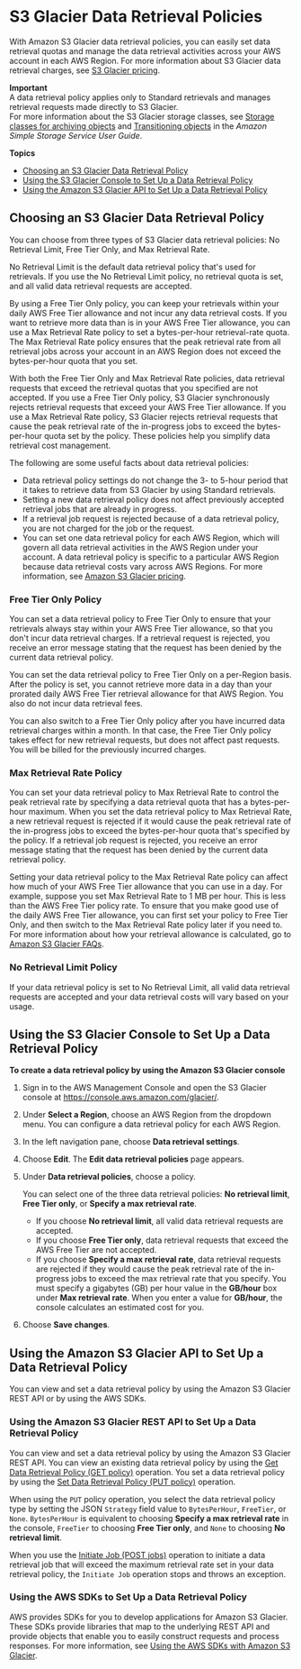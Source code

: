 # S3 Glacier Data Retrieval Policies<a name="data-retrieval-policy"></a>

 With Amazon S3 Glacier data retrieval policies, you can easily set data retrieval quotas and manage the data retrieval activities across your AWS account in each AWS Region\. For more information about S3 Glacier data retrieval charges, see [S3 Glacier pricing](https://aws.amazon.com/s3/glacier/pricing/)\.

**Important**  
A data retrieval policy applies only to Standard retrievals and manages retrieval requests made directly to S3 Glacier\.   
For more information about the S3 Glacier storage classes, see [Storage classes for archiving objects](https://docs.aws.amazon.com/AmazonS3/latest/dev/storage-class-intro.html#sc-glacier) and [Transitioning objects](https://docs.aws.amazon.com/AmazonS3/latest/dev/lifecycle-transition-general-considerations.html) in the *Amazon Simple Storage Service User Guide*\. 

**Topics**
+ [Choosing an S3 Glacier Data Retrieval Policy](#data-retrieval-policy-details)
+ [Using the S3 Glacier Console to Set Up a Data Retrieval Policy](#data-retrieval-policy-using-console)
+ [Using the Amazon S3 Glacier API to Set Up a Data Retrieval Policy](#data-retrieval-policy-using-api)

## Choosing an S3 Glacier Data Retrieval Policy<a name="data-retrieval-policy-details"></a>

You can choose from three types of S3 Glacier data retrieval policies: No Retrieval Limit, Free Tier Only, and Max Retrieval Rate\. 

No Retrieval Limit is the default data retrieval policy that's used for retrievals\. If you use the No Retrieval Limit policy, no retrieval quota is set, and all valid data retrieval requests are accepted\. 

By using a Free Tier Only policy, you can keep your retrievals within your daily AWS Free Tier allowance and not incur any data retrieval costs\. If you want to retrieve more data than is in your AWS Free Tier allowance, you can use a Max Retrieval Rate policy to set a bytes\-per\-hour retrieval\-rate quota\. The Max Retrieval Rate policy ensures that the peak retrieval rate from all retrieval jobs across your account in an AWS Region does not exceed the bytes\-per\-hour quota that you set\. 

With both the Free Tier Only and Max Retrieval Rate policies, data retrieval requests that exceed the retrieval quotas that you specified are not accepted\. If you use a Free Tier Only policy, S3 Glacier synchronously rejects retrieval requests that exceed your AWS Free Tier allowance\. If you use a Max Retrieval Rate policy, S3 Glacier rejects retrieval requests that cause the peak retrieval rate of the in\-progress jobs to exceed the bytes\-per\-hour quota set by the policy\. These policies help you simplify data retrieval cost management\. 

The following are some useful facts about data retrieval policies:
+ Data retrieval policy settings do not change the 3\- to 5\-hour period that it takes to retrieve data from S3 Glacier by using Standard retrievals\.
+ Setting a new data retrieval policy does not affect previously accepted retrieval jobs that are already in progress\. 
+ If a retrieval job request is rejected because of a data retrieval policy, you are not charged for the job or the request\. 
+ You can set one data retrieval policy for each AWS Region, which will govern all data retrieval activities in the AWS Region under your account\. A data retrieval policy is specific to a particular AWS Region because data retrieval costs vary across AWS Regions\. For more information, see [Amazon S3 Glacier pricing](https://aws.amazon.com/s3/glacier/pricing/)\.

### Free Tier Only Policy<a name="data-retrieval-policy-free-tier-only"></a>

You can set a data retrieval policy to Free Tier Only to ensure that your retrievals always stay within your AWS Free Tier allowance, so that you don't incur data retrieval charges\. If a retrieval request is rejected, you receive an error message stating that the request has been denied by the current data retrieval policy\.

You can set the data retrieval policy to Free Tier Only on a per\-Region basis\. After the policy is set, you cannot retrieve more data in a day than your prorated daily AWS Free Tier retrieval allowance for that AWS Region\. You also do not incur data retrieval fees\. 

You can also switch to a Free Tier Only policy after you have incurred data retrieval charges within a month\. In that case, the Free Tier Only policy takes effect for new retrieval requests, but does not affect past requests\. You will be billed for the previously incurred charges\. 

### Max Retrieval Rate Policy<a name="data-retrieval-policy-managed-max-retrieval-rate"></a>

You can set your data retrieval policy to Max Retrieval Rate to control the peak retrieval rate by specifying a data retrieval quota that has a bytes\-per\-hour maximum\. When you set the data retrieval policy to Max Retrieval Rate, a new retrieval request is rejected if it would cause the peak retrieval rate of the in\-progress jobs to exceed the bytes\-per\-hour quota that's specified by the policy\. If a retrieval job request is rejected, you receive an error message stating that the request has been denied by the current data retrieval policy\. 

Setting your data retrieval policy to the Max Retrieval Rate policy can affect how much of your AWS Free Tier allowance that you can use in a day\. For example, suppose you set Max Retrieval Rate to 1 MB per hour\. This is less than the AWS Free Tier policy rate\. To ensure that you make good use of the daily AWS Free Tier allowance, you can first set your policy to Free Tier Only, and then switch to the Max Retrieval Rate policy later if you need to\. For more information about how your retrieval allowance is calculated, go to [Amazon S3 Glacier FAQs](https://aws.amazon.com/glacier/faqs/)\.

### No Retrieval Limit Policy<a name="data-retrieval-policy-no-retrieval-policy"></a>

If your data retrieval policy is set to No Retrieval Limit, all valid data retrieval requests are accepted and your data retrieval costs will vary based on your usage\. 

## Using the S3 Glacier Console to Set Up a Data Retrieval Policy<a name="data-retrieval-policy-using-console"></a>

**To create a data retrieval policy by using the Amazon S3 Glacier console**

1.  Sign in to the AWS Management Console and open the S3 Glacier console at [https://console\.aws\.amazon\.com/glacier/](https://console.aws.amazon.com/glacier/)\.

1. Under **Select a Region**, choose an AWS Region from the dropdown menu\. You can configure a data retrieval policy for each AWS Region\.

1. In the left navigation pane, choose **Data retrieval settings**\.

1. Choose **Edit**\. The **Edit data retrieval policies** page appears\.

1. Under **Data retrieval policies**, choose a policy\.

   You can select one of the three data retrieval policies: **No retrieval limit**, **Free Tier only**, or **Specify a max retrieval rate**\.
   + If you choose **No retrieval limit**, all valid data retrieval requests are accepted\. 
   + If you choose **Free Tier only**, data retrieval requests that exceed the AWS Free Tier are not accepted\. 
   + If you choose **Specify a max retrieval rate**, data retrieval requests are rejected if they would cause the peak retrieval rate of the in\-progress jobs to exceed the max retrieval rate that you specify\. You must specify a gigabytes \(GB\) per hour value in the **GB/hour** box under **Max retrieval rate**\. When you enter a value for **GB/hour**, the console calculates an estimated cost for you\. 

1.  Choose **Save changes**\. 

## Using the Amazon S3 Glacier API to Set Up a Data Retrieval Policy<a name="data-retrieval-policy-using-api"></a>

 You can view and set a data retrieval policy by using the Amazon S3 Glacier REST API or by using the AWS SDKs\.

### Using the Amazon S3 Glacier REST API to Set Up a Data Retrieval Policy<a name="data-retrieval-policy-using-api-rest"></a>

You can view and set a data retrieval policy by using the Amazon S3 Glacier REST API\. You can view an existing data retrieval policy by using the [Get Data Retrieval Policy \(GET policy\)](api-GetDataRetrievalPolicy.md) operation\. You set a data retrieval policy by using the [Set Data Retrieval Policy \(PUT policy\)](api-SetDataRetrievalPolicy.md) operation\. 

When using the `PUT` policy operation, you select the data retrieval policy type by setting the JSON `Strategy` field value to `BytesPerHour`, `FreeTier`, or `None`\. `BytesPerHour` is equivalent to choosing **Specify a max retrieval rate** in the console, `FreeTier` to choosing **Free Tier only**, and `None` to choosing **No retrieval limit**\.

When you use the [Initiate Job \(POST jobs\)](api-initiate-job-post.md) operation to initiate a data retrieval job that will exceed the maximum retrieval rate set in your data retrieval policy, the `Initiate Job` operation stops and throws an exception\. 

### Using the AWS SDKs to Set Up a Data Retrieval Policy<a name="data-retrieval-policy-managed-using-api-sdk"></a>

AWS provides SDKs for you to develop applications for Amazon S3 Glacier\. These SDKs provide libraries that map to the underlying REST API and provide objects that enable you to easily construct requests and process responses\. For more information, see [Using the AWS SDKs with Amazon S3 Glacier](using-aws-sdk.md)\. 